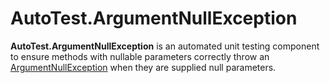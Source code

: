 ﻿AutoTest.ArgumentNullException
==============================
**AutoTest.ArgumentNullException** is an automated unit testing component to ensure methods with nullable parameters correctly throw an [ArgumentNullException](http://msdn.microsoft.com/en-us/library/system.argumentnullexception.aspx) when they are supplied null parameters.
